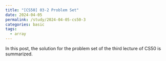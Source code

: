 ```yaml
---
title: "[CS50] 03-2 Problem Set"
date: 2024-04-05
permalink: /study/2024-04-05-cs50-3
categories: basic
tags:
  - array
---
```


In this post, the solution for the problem set of the third lecture of CS50 is summarized.